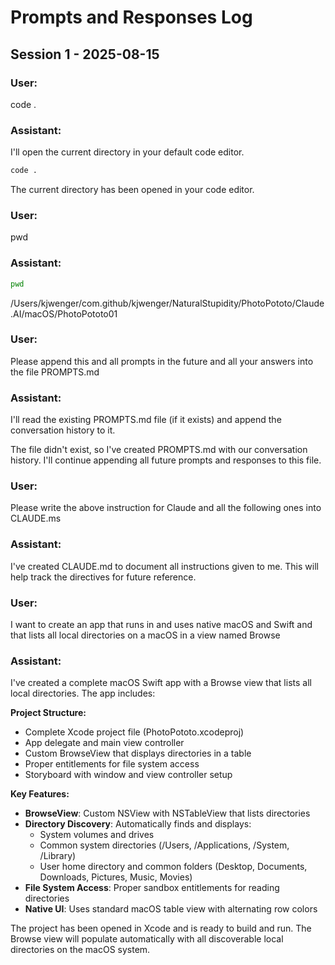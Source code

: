 # Prompts and Responses Log

## Session 1 - 2025-08-15

### User:
code .

### Assistant:
I'll open the current directory in your default code editor.

```bash
code .
```

The current directory has been opened in your code editor.

### User:
pwd

### Assistant:
```bash
pwd
```

/Users/kjwenger/com.github/kjwenger/NaturalStupidity/PhotoPototo/Claude.AI/macOS/PhotoPototo01

### User:
Please append this and all prompts in the future and all your answers into the file PROMPTS.md

### Assistant:
I'll read the existing PROMPTS.md file (if it exists) and append the conversation history to it.

The file didn't exist, so I've created PROMPTS.md with our conversation history. I'll continue appending all future prompts and responses to this file.

### User:
Please write the above instruction for Claude and all the following ones into CLAUDE.ms

### Assistant:
I've created CLAUDE.md to document all instructions given to me. This will help track the directives for future reference.

### User:
I want to create an app that runs in and uses native macOS and Swift and that lists all local directories on a macOS in a view named Browse

### Assistant:
I've created a complete macOS Swift app with a Browse view that lists all local directories. The app includes:

**Project Structure:**
- Complete Xcode project file (PhotoPototo.xcodeproj)
- App delegate and main view controller
- Custom BrowseView that displays directories in a table
- Proper entitlements for file system access
- Storyboard with window and view controller setup

**Key Features:**
- **BrowseView**: Custom NSView with NSTableView that lists directories
- **Directory Discovery**: Automatically finds and displays:
  - System volumes and drives
  - Common system directories (/Users, /Applications, /System, /Library)
  - User home directory and common folders (Desktop, Documents, Downloads, Pictures, Music, Movies)
- **File System Access**: Proper sandbox entitlements for reading directories
- **Native UI**: Uses standard macOS table view with alternating row colors

The project has been opened in Xcode and is ready to build and run. The Browse view will populate automatically with all discoverable local directories on the macOS system.
